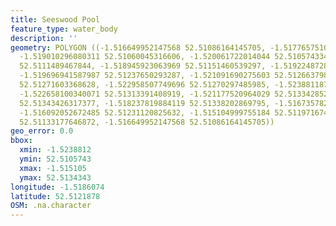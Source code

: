 ```yaml
---
title: Seeswood Pool
feature_type: water_body
description: ''
geometry: POLYGON ((-1.516649952147568 52.51086164145705, -1.517765751097553 52.51083552269818,
  -1.519010296080311 52.51060045316606, -1.520061722014044 52.51057433425198, -1.519417991850536
  52.5111489467844, -1.518945923063969 52.51151460539297, -1.51922487280151 52.51193249722056,
  -1.519696941587987 52.51237650293287, -1.521091690275603 52.51266379835671, -1.522228946897762
  52.51271603368628, -1.522958507749696 52.51270297485985, -1.523881187650656 52.51301638562757,
  -1.522658100340071 52.51313391408919, -1.521177520964029 52.51334285280019, -1.51943944952262
  52.51343426317377, -1.518237819884119 52.51338202869795, -1.516735782835993 52.51274215132805,
  -1.516092052672485 52.51231120825632, -1.515104999755184 52.51197167437564, -1.51589893362346
  52.51133177646872, -1.516649952147568 52.51086164145705))
geo_error: 0.0
bbox:
  xmin: -1.5238812
  ymin: 52.5105743
  xmax: -1.515105
  ymax: 52.5134343
longitude: -1.5186074
latitude: 52.5121878
OSM: .na.character
---
```

